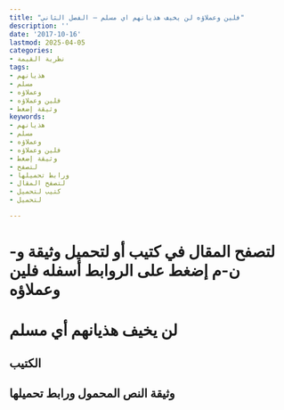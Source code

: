 ```yaml
---
title: "فلين وعملاؤه لن يخيف هذيانهم اي مسلم – الفصل الثاني"
description: ''
date: '2017-10-16'
lastmod: 2025-04-05
categories:
- نظرية القيمة
tags:
- هذيانهم
- مسلم
- وعملاؤه
- فلين وعملاؤه
- وثيقة إضغط
keywords:
- هذيانهم
- مسلم
- وعملاؤه
- فلين وعملاؤه
- وثيقة إضغط
- لتصفح
- ورابط تحميلها
- لتصفح المقال
- كتيب لتحميل
- لتحميل

---
```

# **لتصفح المقال في كتيب أو لتحميل وثيقة و-ن-م إضغط على الروابط أسفله** **فلين وعملاؤه**

# لن يخيف هذيانهم أي مسلم

## الكتيب

## وثيقة النص المحمول ورابط تحميلها

###
